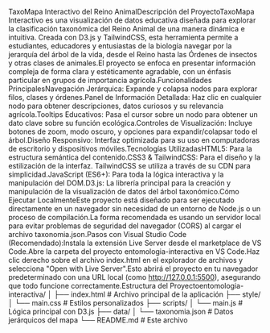 TaxoMapa Interactivo del Reino AnimalDescripción del ProyectoTaxoMapa Interactivo es una visualización de datos educativa diseñada para explorar la clasificación taxonómica del Reino Animal de una manera dinámica e intuitiva. Creada con D3.js y TailwindCSS, esta herramienta permite a estudiantes, educadores y entusiastas de la biología navegar por la jerarquía del árbol de la vida, desde el Reino hasta las Órdenes de insectos y otras clases de animales.El proyecto se enfoca en presentar información compleja de forma clara y estéticamente agradable, con un énfasis particular en grupos de importancia agrícola.Funcionalidades PrincipalesNavegación Jerárquica: Expande y colapsa nodos para explorar filos, clases y órdenes.Panel de Información Detallada: Haz clic en cualquier nodo para obtener descripciones, datos curiosos y su relevancia agrícola.Tooltips Educativos: Pasa el cursor sobre un nodo para obtener un dato clave sobre su función ecológica.Controles de Visualización: Incluye botones de zoom, modo oscuro, y opciones para expandir/colapsar todo el árbol.Diseño Responsivo: Interfaz optimizada para su uso en computadoras de escritorio y dispositivos móviles.Tecnologías UtilizadasHTML5: Para la estructura semántica del contenido.CSS3 & TailwindCSS: Para el diseño y la estilización de la interfaz. TailwindCSS se utiliza a través de su CDN para simplicidad.JavaScript (ES6+): Para toda la lógica interactiva y la manipulación del DOM.D3.js: La librería principal para la creación y manipulación de la visualización de datos del árbol taxonómico.Cómo Ejecutar LocalmenteEste proyecto está diseñado para ser ejecutado directamente en un navegador sin necesidad de un entorno de Node.js o un proceso de compilación.La forma recomendada es usando un servidor local para evitar problemas de seguridad del navegador (CORS) al cargar el archivo taxonomia.json.Pasos con Visual Studio Code (Recomendado):Instala la extensión Live Server desde el marketplace de VS Code.Abre la carpeta del proyecto entomologia-interactiva en VS Code.Haz clic derecho sobre el archivo index.html en el explorador de archivos y selecciona "Open with Live Server".Esto abrirá el proyecto en tu navegador predeterminado con una URL local (como http://127.0.0.1:5500), asegurando que todo funcione correctamente.Estructura del Proyectoentomologia-interactiva/
│
├── index.html              # Archivo principal de la aplicación
├── style/
│   └── main.css            # Estilos personalizados
├── scripts/
│   └── main.js             # Lógica principal con D3.js
├── data/
│   └── taxonomia.json      # Datos jerárquicos del mapa
└── README.md               # Este archivo
